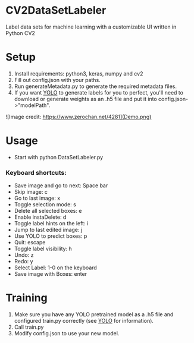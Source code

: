 # CV2DataSetLabeler
Label data sets for machine learning with a customizable UI written in Python CV2

# Setup
1. Install requirements: python3, keras, numpy and cv2
1. Fill out config.json with your paths.
2. Run generateMetadata.py to generate the required metadata files.
3. If you want [YOLO](https://github.com/qqwweee/keras-yolo3) to generate labels for you to perfect, you'll need to download or generate weights as an .h5 file and put it into config.json->"modelPath".

![Image credit: https://www.zerochan.net/4281](Demo.png)
# Usage
* Start with python DataSetLabeler.py
### Keyboard shortcuts:
* Save image and go to next: Space bar
* Skip image: c
* Go to last image: x
* Toggle selection mode: s
* Delete all selected boxes: e
* Enable instaDelete: d
* Toggle label hints on the left: i
* Jump to last edited image: j
* Use YOLO to predict boxes: p
* Quit: escape
* Toggle label visibility: h
* Undo: z
* Redo: y
* Select Label: 1-0 on the keyboard
* Save image with Boxes: enter

# Training
1. Make sure you have any YOLO pretrained model as a .h5 file and configured train.py correctly (see [YOLO](https://github.com/qqwweee/keras-yolo3) for information).
2. Call train.py
3. Modify config.json to use your new model.
